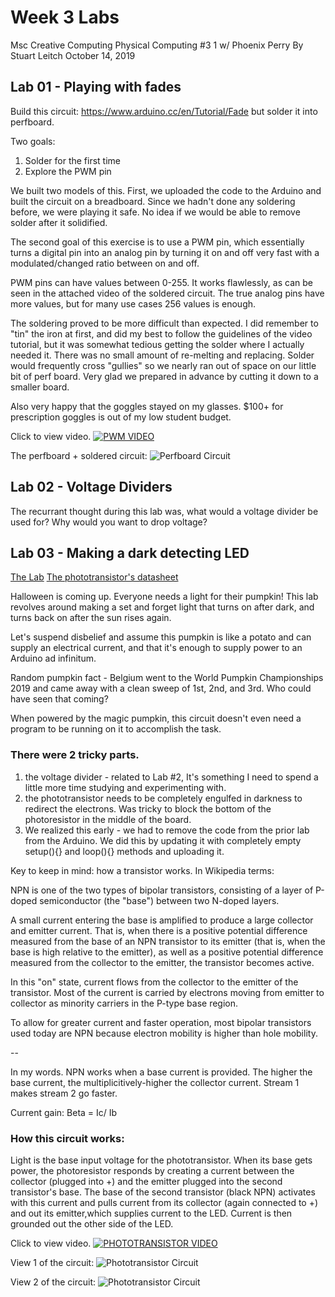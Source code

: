 # Week 3 Labs
Msc Creative Computing
Physical Computing #3 1 w/ Phoenix Perry
By Stuart Leitch
October 14, 2019

## Lab 01 - Playing with fades
Build this circuit: https://www.arduino.cc/en/Tutorial/Fade but solder it into perfboard.

Two goals:
1) Solder for the first time
2) Explore the PWM pin

We built two models of this. First, we uploaded the code to the Arduino and built the circuit on a breadboard. Since we hadn't done any soldering before, we were playing it safe. No idea if we would be able to remove solder after it solidified.

The second goal of this exercise is to use a PWM pin, which essentially turns a digital pin into an analog pin by turning it on and off very fast with a modulated/changed ratio between on and off. 

PWM pins can have values between 0-255. It works flawlessly, as can be seen in the attached video of the soldered circuit.
The true analog pins have more values, but for many use cases 256 values is enough.

The soldering proved to be more difficult than expected. I did remember to "tin" the iron at first, and did my best to follow the guidelines of the video tutorial, but it was somewhat tedious getting the solder where I actually needed it. There was no small amount of re-melting and replacing. Solder would frequently cross "gullies" so we nearly ran out of space on our little bit of perf board. Very glad we prepared in advance by cutting it down to a smaller board.

Also very happy that the goggles stayed on my glasses. $100+ for prescription goggles is out of my low student budget. 

Click to view video.
[![PWM VIDEO](https://github.com/Toruitas/pcomp-wk3/blob/master/1_soldered_circuit.JPG)](https://youtu.be/wF0G4sqYSjE "PWM VIDEO")

The perfboard + soldered circuit:
![Perfboard Circuit](https://github.com/Toruitas/pcomp-wk3/blob/master/1_isolated_soldered_circuit.JPG)

## Lab 02 - Voltage Dividers

The recurrant thought during this lab was, what would a voltage divider be used for? Why would you want to drop voltage?

## Lab 03 - Making a dark detecting LED

[The Lab](https://makezine.com/projects/dark-detecting-led/)
[The phototransistor's datasheet](https://www.avnet.com/shop/emea/products/everlight/pt333-3c-3074457345634369228?&r=EMEA&CMP=AVNET-EMEA-PPC-Google-All-English-AVE14-SKU-1699305114-66248026957-042019|mkwid|skycZlOwT_dc|pcrid|339939286074|pkw|pt333-3c|pmt|p|slid||prd||pgrid|66248026957|ptaid|kwd-14750612769?aka_re=1)

Halloween is coming up. Everyone needs a light for their pumpkin! This lab revolves around making a set and forget light that turns on after dark, and turns back on after the sun rises again. 

Let's suspend disbelief and assume this pumpkin is like a potato and can supply an electrical current, and that it's enough to supply power to an Arduino ad infinitum. 

Random pumpkin fact - Belgium went to the World Pumpkin Championships 2019 and came away with a clean sweep of 1st, 2nd, and 3rd. Who could have seen that coming?

When powered by the magic pumpkin, this circuit doesn't even need a program to be running on it to accomplish the task.

### There were 2 tricky parts. 
1) the voltage divider - related to Lab #2, It's something I need to spend a little more time studying and experimenting with.
2) the phototransistor needs to be completely engulfed in darkness to redirect the electrons. Was tricky to block the bottom of the photoresistor in the middle of the board.
3) We realized this early - we had to remove the code from the prior lab from the Arduino. We did this by updating it with completely empty setup(){} and loop(){} methods and uploading it.

Key to keep in mind: how a transistor works. In Wikipedia terms:

NPN is one of the two types of bipolar transistors, consisting of a layer of P-doped semiconductor (the "base") between two N-doped layers. 

A small current entering the base is amplified to produce a large collector and emitter current. That is, when there is a positive potential difference measured from the base of an NPN transistor to its emitter (that is, when the base is high relative to the emitter), as well as a positive potential difference measured from the collector to the emitter, the transistor becomes active. 

In this "on" state, current flows from the collector to the emitter of the transistor. Most of the current is carried by electrons moving from emitter to collector as minority carriers in the P-type base region. 

To allow for greater current and faster operation, most bipolar transistors used today are NPN because electron mobility is higher than hole mobility. 

--

In my words. NPN works when a base current is provided. The higher the base current, the multiplicitively-higher the collector current. Stream 1 makes stream 2 go faster.

Current gain:
Beta = Ic/ Ib

### How this circuit works:

Light is the base input voltage for the phototransistor. When its base gets power, the photoresistor responds by creating a current between the collector (plugged into +) and the emitter plugged into the second transistor's base. The base of the second transistor (black NPN) activates with this current and pulls current from its collector (again connected to +) and out its emitter,which supplies current to the LED. Current is then grounded out the other side of the LED. 

Click to view video.
[![PHOTOTRANSISTOR VIDEO](https://github.com/Toruitas/pcomp-wk3/blob/master/2c_phototransistor.JPG)](https://youtu.be/9CULAY7hTHc "PHOTOTRANSISTOR VIDEO")

View 1 of the circuit:
![Phototransistor Circuit](https://github.com/Toruitas/pcomp-wk3/blob/master/2a_phototransistor.JPG)

View 2 of the circuit:
![Phototransistor Circuit](https://github.com/Toruitas/pcomp-wk3/blob/master/2b_phototransistor.JPG)